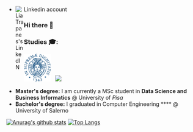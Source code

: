 - Linkedin account <a href="https://www.linkedin.com/in/lia-trapanese/">
  <img align="left" alt="Lia Trapanes's LinkedIN" width="22px" src="https://raw.githubusercontent.com/peterthehan/peterthehan/master/assets/linkedin.svg" />
</a>


### Hi there 👋

<!--
**liatrapanese/liatrapanese** is a ✨ _special_ ✨ repository because its `README.md` (this file) appears on your GitHub profile.

Here are some ideas to get you started:

-  I’m currently working on 
- 🌱 I’m currently learning ...
- 👯 I’m looking to collaborate on ...
- 🤔 I’m looking for help with ...
- 💬 Ask me about ...
- 📫 How to reach me: ...
- 😄 Pronouns: ...
- ⚡ Fun fact: ...
-->

### Studies 🎓:
<img width=70px src="unipi_logo.png" /> &nbsp; <img width=70px src="uniba_logo.png" /> &nbsp;  
* **Master's degree:** I am currently a MSc student in **Data Science and Business Informatics** @ University of _Pisa_
* **Bachelor's degree:** I graduated in Computer Engineering **** @ University of Salerno<br>

[![Anurag's github stats](https://github-readme-stats.vercel.app/api?username=liatr98)](https://github.com/anuraghazra/github-readme-stats)           [![Top Langs](https://github-readme-stats.vercel.app/api/top-langs/?username=liatr98&layout=compact)](https://github.com/anuraghazra/github-readme-stats)

